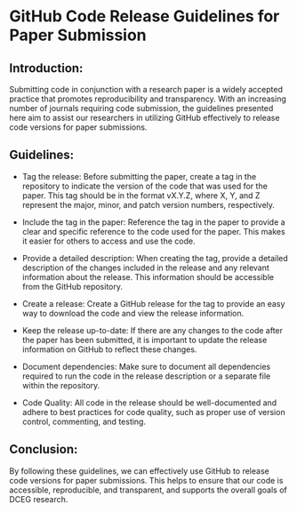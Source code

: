 
# GitHub Code Release Guidelines for Paper Submission

## Introduction:

Submitting code in conjunction with a research paper is a widely accepted practice that promotes reproducibility and transparency. With an increasing number of journals requiring code submission, the guidelines presented here aim to assist our researchers in utilizing GitHub effectively to release code versions for paper submissions.

## Guidelines:

* Tag the release: Before submitting the paper, create a tag in the repository to indicate the version of the code that was used for the paper. This tag should be in the format vX.Y.Z, where X, Y, and Z represent the major, minor, and patch version numbers, respectively.

* Include the tag in the paper: Reference the tag in the paper to provide a clear and specific reference to the code used for the paper. This makes it easier for others to access and use the code.

* Provide a detailed description: When creating the tag, provide a detailed description of the changes included in the release and any relevant information about the release. This information should be accessible from the GitHub repository.

* Create a release: Create a GitHub release for the tag to provide an easy way to download the code and view the release information.

* Keep the release up-to-date: If there are any changes to the code after the paper has been submitted, it is important to update the release information on GitHub to reflect these changes.

* Document dependencies: Make sure to document all dependencies required to run the code in the release description or a separate file within the repository.

* Code Quality: All code in the release should be well-documented and adhere to best practices for code quality, such as proper use of version control, commenting, and testing.

## Conclusion:

By following these guidelines, we can effectively use GitHub to release code versions for paper submissions. This helps to ensure that our code is accessible, reproducible, and transparent, and supports the overall goals of DCEG research.
